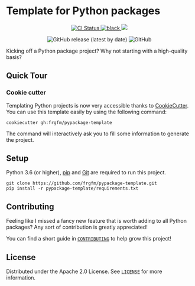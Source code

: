 # Template for Python packages

<p align="center">
  <a href="https://github.com/frgfm/pypackage-template/actions/workflows/builds.yml">
    <img alt="CI Status" src="https://img.shields.io/github/actions/workflow/status/frgfm/pypackage-template/builds.yml?branch=main&label=CI&logo=github&style=flat-square">
  </a>
  <a href="https://github.com/ambv/black">
    <img src="https://img.shields.io/badge/code%20style-black-000000.svg?style=flat-square" alt="black">
  </a>
  <a href="https://www.codacy.com/gh/frgfm/pypackage-template/dashboard?utm_source=github.com&amp;utm_medium=referral&amp;utm_content=frgfm/pypackage-template&amp;utm_campaign=Badge_Grade"><img src="https://app.codacy.com/project/badge/Grade/87eaeec3e15442188f96c36bace5faf4"/></a>
</p>
<p align="center">
  <img alt="GitHub release (latest by date)" src="https://img.shields.io/github/v/release/frgfm/pypackage-template">
  <img alt="GitHub" src="https://img.shields.io/github/license/frgfm/pypackage-template">
</p>


Kicking off a Python package project? Why not starting with a high-quality basis?


## Quick Tour

### Cookie cutter

Templating Python projects is now very accessible thanks to [CookieCutter](https://github.com/cookiecutter/cookiecutter). You can use this template easily by using the following command:

```shell
cookiecutter gh:frgfm/pypackage-template
```

The command will interactively ask you to fill some information to generate the project.


## Setup

Python 3.6 (or higher), [pip](https://pip.pypa.io/en/stable/) and [Git](https://git-scm.com/) are required to run this project.

```shell
git clone https://github.com/frgfm/pypackage-template.git
pip install -r pypackage-template/requirements.txt
```

## Contributing

Feeling like I missed a fancy new feature that is worth adding to all Python packages? Any sort of contribution is greatly appreciated!

You can find a short guide in [`CONTRIBUTING`](CONTRIBUTING) to help grow this project!



## License

Distributed under the Apache 2.0 License. See [`LICENSE`](LICENSE) for more information.
